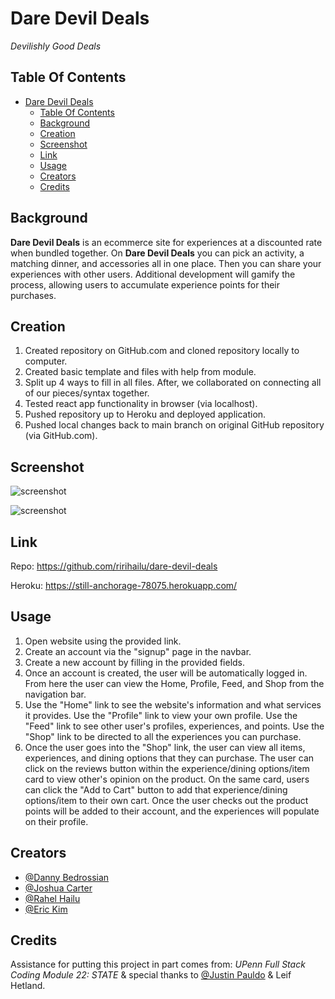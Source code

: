 # Dare Devil Deals

*Devilishly Good Deals*

## Table Of Contents
- [Dare Devil Deals](#dare-devil-deals)
  - [Table Of Contents](#table-of-contents)
  - [Background](#background)
  - [Creation](#creation)
  - [Screenshot](#screenshot)
  - [Link](#link)
  - [Usage](#usage)
  - [Creators](#creators)
  - [Credits](#credits)


## Background

**Dare Devil Deals** is an ecommerce site for experiences at a discounted rate when bundled together. On **Dare Devil Deals** you can pick an activity, a matching dinner, and accessories all in one place. Then you can share your experiences with other users. Additional development will gamify the process, allowing users to accumulate experience points for their purchases. 

## Creation

1. Created repository on GitHub.com and cloned repository locally to computer.
2. Created basic template and files with help from module.
3. Split up 4 ways to fill in all files. After, we collaborated on connecting all of our pieces/syntax together.
4. Tested react app functionality in browser (via localhost).
5. Pushed repository up to Heroku and deployed application.
6. Pushed local changes back to main branch on original GitHub repository (via GitHub.com).

## Screenshot

![screenshot](./client/public/images/screenshots/screenshot_1.png)

![screenshot](./client/public/images/screenshots/screenshot_2.png)

## Link

Repo: 
 https://github.com/ririhailu/dare-devil-deals

Heroku:
https://still-anchorage-78075.herokuapp.com/

## Usage

1. Open website using the provided link.
2. Create an account via the "signup" page in the navbar.
3. Create a new account by filling in the provided fields.
4. Once an account is created, the user will be automatically logged in. From here the user can view the Home, Profile, Feed, and Shop from the navigation bar.
5. Use the "Home" link to see the website's information and what services it provides. Use the "Profile" link to view your own profile. Use the "Feed" link to see other user's profiles, experiences, and points. Use the "Shop" link to be directed to all the experiences you can purchase.
6. Once the user goes into the "Shop" link, the user can view all items, experiences, and dining options that they can purchase. The user can click on the reviews button within the experience/dining options/item card to view other's opinion on the product. On the same card, users can click the "Add to Cart" button to add that experience/dining options/item to their own cart. Once the user checks out the product points will be added to their account, and the experiences will populate on their profile. 

## Creators

- [@Danny Bedrossian](https://github.com/dbedrossian)
- [@Joshua Carter](https://github.com/JoshuaCarter99)
- [@Rahel Hailu](https://github.com/ririhailu)
- [@Eric Kim](https://github.com/EricKim86)

## Credits

Assistance for putting this project in part comes from:
*UPenn Full Stack Coding Module 22: STATE*
& special thanks to
 [@Justin Pauldo](https://github.com/KingdomSeeker328) & Leif Hetland.